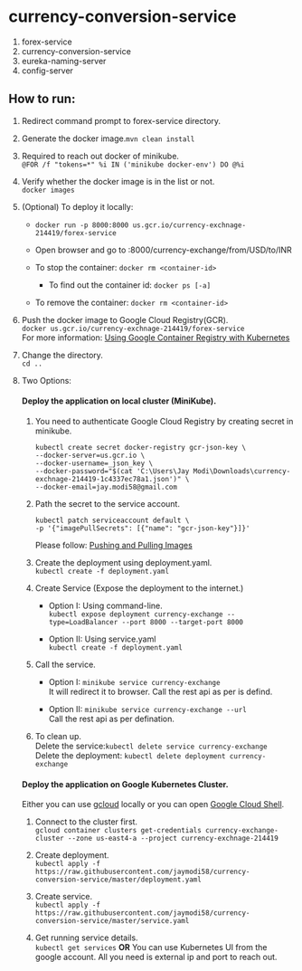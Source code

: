 # currency-conversion-service
1. forex-service
2. currency-conversion-service
3. eureka-naming-server
4. config-server

## How to run:
1. Redirect command prompt to forex-service directory.
2. Generate the docker image.```mvn clean install```
3. Required to reach out docker of minikube.  
	```@FOR /f "tokens=*" %i IN ('minikube docker-env') DO @%i```
4. Verify whether the docker image is in the list or not.  
	```docker images```
5. (Optional) To deploy it locally:
    - `docker run -p 8000:8000 us.gcr.io/currency-exchnage-214419/forex-service`

	- Open browser and go to <docker-machine-ip>:8000/currency-exchange/from/USD/to/INR
	- To stop the container: `docker rm <container-id>`
	    - To find out the container id: `docker ps [-a]`
	- To remove the container: `docker rm <container-id>`

6. Push the docker image to Google Cloud Registry(GCR).  
    `docker us.gcr.io/currency-exchnage-214419/forex-service`  
	For more information: [Using Google Container Registry with Kubernetes](https://cloud.google.com/container-registry/docs/pushing-and-pulling)
7. Change the directory.  
	`cd ..`
8. Two Options:
	#### Deploy the application on local cluster (MiniKube).
	1. You need to authenticate Google Cloud Registry by creating secret in minikube.
		```
		kubectl create secret docker-registry gcr-json-key \
        --docker-server=us.gcr.io \
		--docker-username=_json_key \ 
		--docker-password="$(cat 'C:\Users\Jay Modi\Downloads\currency-exchnage-214419-1c4337ec78a1.json')" \
		--docker-email=jay.modi58@gmail.com
		```

	2. Path the secret to the service account.
		```
		kubectl patch serviceaccount default \
		-p '{"imagePullSecrets": [{"name": "gcr-json-key"}]}'
		```
		Please follow: [Pushing and Pulling Images](https://container-solutions.com/using-google-container-registry-with-kubernetes/)

	3. Create the deployment using deployment.yaml.  
        `kubectl create -f deployment.yaml`

	4. Create Service (Expose the deployment to the internet.)
		- Option I: Using command-line.  
		    `kubectl expose deployment currency-exchange --type=LoadBalancer --port 8000 --target-port 8000`
            
		- Option II: Using service.yaml  
		    `kubectl create -f deployment.yaml`
	5. Call the service.
	    - Option I: `minikube service currency-exchange`  
		It will redirect it to browser. Call the rest api as per is defind.
        
		- Option II: `minikube service currency-exchange --url`  
		Call the rest api as per defination.
	6. To clean up.  
		Delete the service:`kubectl delete service currency-exchange`  
		Delete the deployment: `kubectl delete deployment currency-exchange`

	#### Deploy the application on Google Kubernetes Cluster.
    Either you can use [gcloud](https://cloud.google.com/sdk/gcloud/) locally or you can open [Google Cloud Shell](https://cloud.google.com/shell/).
	
	1. Connect to the cluster first.  
		`gcloud container clusters get-credentials currency-exchange-cluster --zone us-east4-a --project currency-exchnage-214419`
    
	2. Create deployment.  
		`kubectl apply -f https://raw.githubusercontent.com/jaymodi58/currency-conversion-service/master/deployment.yaml`
    
	3. Create service.  
		`kubectl apply -f https://raw.githubusercontent.com/jaymodi58/currency-conversion-service/master/service.yaml`
	
	4. Get running service details.  
		`kubectl get services`
		**OR**
		You can use Kubernetes UI from the google account. All you need is external ip and port to reach out.
